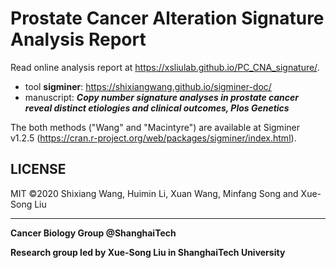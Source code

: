 # Prostate Cancer Alteration Signature Analysis Report

Read online analysis report at <https://xsliulab.github.io/PC_CNA_signature/>.

* tool **sigminer**: https://shixiangwang.github.io/sigminer-doc/
* manuscript: ***Copy number signature analyses in prostate cancer reveal distinct etiologies and clinical outcomes, Plos Genetics***

The both methods ("Wang" and "Macintyre") are available at Sigminer v1.2.5 (https://cran.r-project.org/web/packages/sigminer/index.html).

## LICENSE

MIT &copy;2020 Shixiang Wang, Huimin Li, Xuan Wang, Minfang Song and Xue-Song Liu

***

**Cancer Biology Group @ShanghaiTech**

**Research group led by Xue-Song Liu in ShanghaiTech University**
